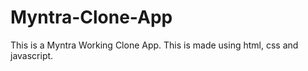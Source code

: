 ﻿# Myntra-Clone-App
This is a Myntra Working Clone App. This is made using html, css and javascript.
